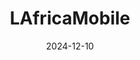 ---  
layout: startup_page  
title: "LAfricaMobile"  
id: "lafricamobile.com"  
permalink: "/lafricamobilelafricamobile.com12102024/"  
website: "https://lafricamobile.com/"  
funding_round: "Series A+"  
funding_amount: "$2.2M"  
investors: "Janngo Capital, Bpifrance, other private investors"  
about: "LAfricaMobile is a Senegalese cloud communication startup that enables large-scale communication campaigns using mobile technologies such as SMS, USSD, voice, WhatsApp, airtime, and text-to-speech. It serves enterprise clients across more than 20 countries, facilitating nearly 100 million transactions. The company focuses on AI-powered communication solutions for Francophone Africa."  
markets: "Cloud Communication, AI, Customer Service, Digital Marketing, Marketing Automation, Messaging, Mobile, SMS, Telecommunications, VoIP"  
hq: "Dakar, Senegal, Senegal"  
founded_year: "2014"  
linkedin: "https://www.linkedin.com/company/lafricamobile"  
twitter: "https://twitter.com/LAfricaMobile"  
instagram: ""  
facebook: "https://www.facebook.com/lamlafricamobile"  
crunchbase: "https://www.crunchbase.com/organization/lafricamobile"  
pitchbook: ""  

date_display: "10-Dec-2024"  
date: "2024-12-10"

# SEO Optimization  
meta_title: "LAfricaMobile - Series A+ Funding ($2.2M)"  
meta_description: "LAfricaMobile, LAfricaMobile is a Senegalese cloud communication startup that enables large-scale communication campaigns using mobile technologies such as SMS, USSD..."  
meta_keywords: "LAfricaMobile, Cloud Communication, AI, Customer Service, Digital Marketing, Marketing Automation, Messaging, Mobile, SMS, Telecommunications, VoIP, Series A+ funding"  
canonical_url: "https://startup.projectstartups.com/lafricamobilelafricamobile.com12102024/"  
---